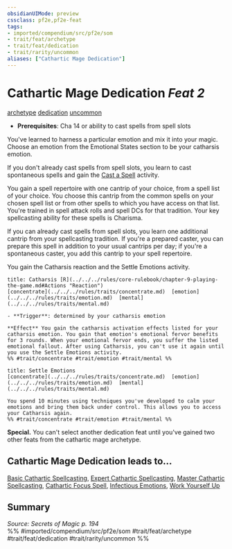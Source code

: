 ```yaml
---
obsidianUIMode: preview
cssclass: pf2e,pf2e-feat
tags:
- imported/compendium/src/pf2e/som
- trait/feat/archetype
- trait/feat/dedication
- trait/rarity/uncommon
aliases: ["Cathartic Mage Dedication"]
---
```

# Cathartic Mage Dedication  *Feat 2*  
[archetype](archetype.md)  [dedication](dedication.md)  [uncommon](uncommon.md)  

- **Prerequisites**: Cha 14 or ability to cast spells from spell slots

You've learned to harness a particular emotion and mix it into your magic. Choose an emotion from the Emotional States section to be your catharsis emotion.

If you don't already cast spells from spell slots, you learn to cast spontaneous spells and gain the [Cast a Spell](cast-a-spell.md) activity.

You gain a spell repertoire with one cantrip of your choice, from a spell list of your choice. You choose this cantrip from the common spells on your chosen spell list or from other spells to which you have access on that list. You're trained in spell attack rolls and spell DCs for that tradition. Your key spellcasting ability for these spells is Charisma.

If you can already cast spells from spell slots, you learn one additional cantrip from your spellcasting tradition. If you're a prepared caster, you can prepare this spell in addition to your usual cantrips per day; if you're a spontaneous caster, you add this cantrip to your spell repertoire.

You gain the Catharsis reaction and the Settle Emotions activity.

```ad-embed-ability
title: Catharsis [R](../../../rules/core-rulebook/chapter-9-playing-the-game.md#Actions "Reaction")
[concentrate](../../../rules/traits/concentrate.md)  [emotion](../../../rules/traits/emotion.md)  [mental](../../../rules/traits/mental.md)  

- **Trigger**: determined by your catharsis emotion

**Effect** You gain the catharsis activation effects listed for your catharsis emotion. You gain that emotion's emotional fervor benefits for 3 rounds. When your emotional fervor ends, you suffer the listed emotional fallout. After using Catharsis, you can't use it again until you use the Settle Emotions activity.  
%% #trait/concentrate #trait/emotion #trait/mental %%
```

```ad-embed-ability
title: Settle Emotions
[concentrate](../../../rules/traits/concentrate.md)  [emotion](../../../rules/traits/emotion.md)  [mental](../../../rules/traits/mental.md)  

You spend 10 minutes using techniques you've developed to calm your emotions and bring them back under control. This allows you to access your Catharsis again.  
%% #trait/concentrate #trait/emotion #trait/mental %%
```

**Special.** You can't select another dedication feat until you've gained two other feats from the cathartic mage archetype.

## Cathartic Mage Dedication leads to...

[Basic Cathartic Spellcasting](basic-cathartic-spellcasting-som.md), [Expert Cathartic Spellcasting](expert-cathartic-spellcasting-som.md), [Master Cathartic Spellcasting](master-cathartic-spellcasting-som.md), [Cathartic Focus Spell](cathartic-focus-spell-som.md), [Infectious Emotions](infectious-emotions-som.md), [Work Yourself Up](work-yourself-up-som.md)

## Summary

*Source: Secrets of Magic p. 194*  
%% #imported/compendium/src/pf2e/som #trait/feat/archetype #trait/feat/dedication #trait/rarity/uncommon %%
